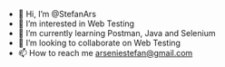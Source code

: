 - 👋 Hi, I’m @StefanArs
- 👀 I’m interested in Web Testing
- 🌱 I’m currently learning Postman, Java and Selenium
- 💞️ I’m looking to collaborate on Web Testing
- 📫 How to reach me arseniestefan@gmail.com

<!---
StefanArs/StefanArs is a ✨ special ✨ repository because its `README.md` (this file) appears on your GitHub profile.
You can click the Preview link to take a look at your changes.
--->
